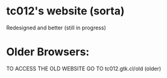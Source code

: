 # tc012's website (sorta)
Redesigned and better (still in progress)

# Older Browsers:
TO ACCESS THE OLD WEBSITE GO TO tc012.gtk.cl/old (older)

